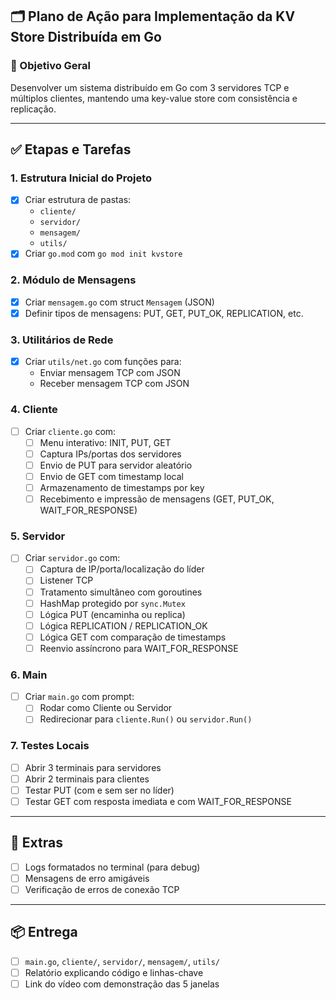 ## 🗂️ Plano de Ação para Implementação da KV Store Distribuída em Go

### 📌 Objetivo Geral
Desenvolver um sistema distribuído em Go com 3 servidores TCP e múltiplos clientes, mantendo uma key-value store com consistência e replicação.

---

## ✅ Etapas e Tarefas

### 1. Estrutura Inicial do Projeto
- [x] Criar estrutura de pastas:
  - `cliente/`
  - `servidor/`
  - `mensagem/`
  - `utils/`
- [x] Criar `go.mod` com `go mod init kvstore`

### 2. Módulo de Mensagens
- [x] Criar `mensagem.go` com struct `Mensagem` (JSON)
- [x] Definir tipos de mensagens: PUT, GET, PUT_OK, REPLICATION, etc.

### 3. Utilitários de Rede
- [x] Criar `utils/net.go` com funções para:
  - Enviar mensagem TCP com JSON
  - Receber mensagem TCP com JSON

### 4. Cliente
- [ ] Criar `cliente.go` com:
  - [ ] Menu interativo: INIT, PUT, GET
  - [ ] Captura IPs/portas dos servidores
  - [ ] Envio de PUT para servidor aleatório
  - [ ] Envio de GET com timestamp local
  - [ ] Armazenamento de timestamps por key
  - [ ] Recebimento e impressão de mensagens (GET, PUT_OK, WAIT_FOR_RESPONSE)

### 5. Servidor
- [ ] Criar `servidor.go` com:
  - [ ] Captura de IP/porta/localização do líder
  - [ ] Listener TCP
  - [ ] Tratamento simultâneo com goroutines
  - [ ] HashMap protegido por `sync.Mutex`
  - [ ] Lógica PUT (encaminha ou replica)
  - [ ] Lógica REPLICATION / REPLICATION_OK
  - [ ] Lógica GET com comparação de timestamps
  - [ ] Reenvio assíncrono para WAIT_FOR_RESPONSE

### 6. Main
- [ ] Criar `main.go` com prompt:
  - [ ] Rodar como Cliente ou Servidor
  - [ ] Redirecionar para `cliente.Run()` ou `servidor.Run()`

### 7. Testes Locais
- [ ] Abrir 3 terminais para servidores
- [ ] Abrir 2 terminais para clientes
- [ ] Testar PUT (com e sem ser no líder)
- [ ] Testar GET com resposta imediata e com WAIT_FOR_RESPONSE

---

## 🧪 Extras
- [ ] Logs formatados no terminal (para debug)
- [ ] Mensagens de erro amigáveis
- [ ] Verificação de erros de conexão TCP

---

## 📦 Entrega
- [ ] `main.go`, `cliente/`, `servidor/`, `mensagem/`, `utils/`
- [ ] Relatório explicando código e linhas-chave
- [ ] Link do vídeo com demonstração das 5 janelas
